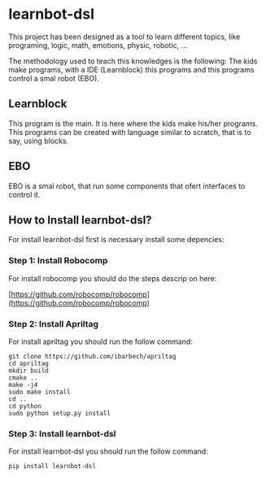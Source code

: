 # learnbot-dsl

This project has been designed as a tool to learn different topics, like programing, logic, math, emotions, physic, robotic, ... 

The methodology used to teach this knowledges is the following:
The kids make programs, with a IDE (Learnblock) this programs and this programs control a smal robot (EBO).

## Learnblock

This program is the main.  It is here where the kids make his/her programs. This programs can be created with language similar to scratch, that is to say, using blocks.

## EBO 

EBO is a smal robot, that run some components that ofert interfaces to control it.

## How to Install learnbot-dsl?

For install learnbot-dsl first is necessary install some depencies:

### Step 1: Install Robocomp

For install robocomp you should do the steps descrip on here:

[https://github.com/robocomp/robocomp](https://github.com/robocomp/robocomp)

### Step 2: Install Apriltag

For install apriltag you should run the follow command:

    git clone https://github.com/ibarbech/apriltag
    cd apriltag
    mkdir build
    cmake ..
    make -j4
    sudo make install
    cd ..
    cd python
    sudo python setup.py install

### Step 3: Install learnbot-dsl

For install learnbot-dsl you should run the follow command:

    pip install learnbot-dsl